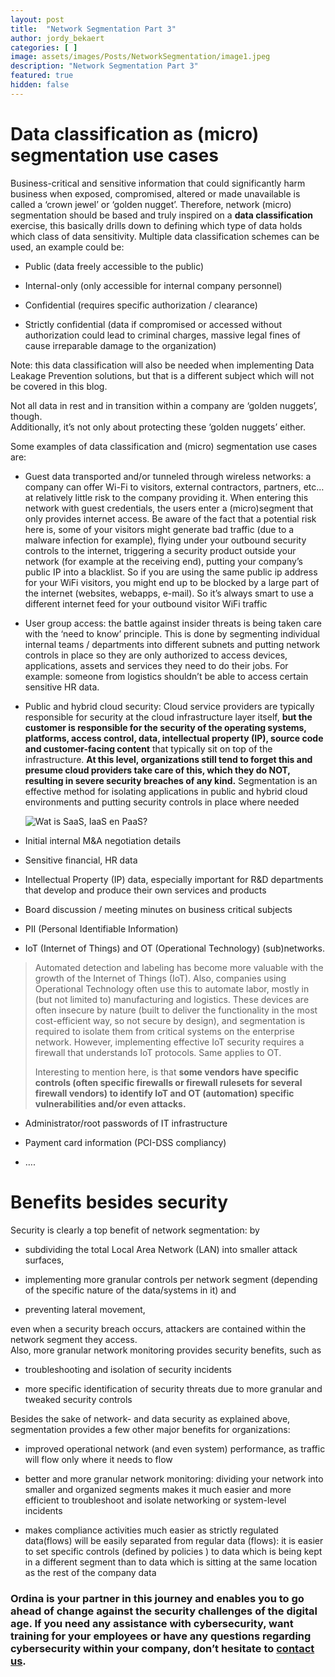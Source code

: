 ```yaml
---
layout: post
title:  "Network Segmentation Part 3"
author: jordy_bekaert
categories: [ ]
image: assets/images/Posts/NetworkSegmentation/image1.jpeg
description: "Network Segmentation Part 3"
featured: true
hidden: false
---
```


Data classification as (micro) segmentation use cases
=====================================================

Business-critical and sensitive information that could significantly harm business when exposed, compromised, altered or made unavailable is called a ‘crown jewel’ or ‘golden nugget’. Therefore, network (micro) segmentation should be based and truly inspired on a **data classification** exercise, this basically drills down to defining which type of data holds which class of data sensitivity. Multiple data classification schemes can be used, an example could be:

-   Public (data freely accessible to the public)

-   Internal-only (only accessible for internal company personnel)

-   Confidential (requires specific authorization / clearance)

-   Strictly confidential (data if compromised or accessed without authorization could lead to criminal charges, massive legal fines of cause irreparable damage to the organization)

Note: this data classification will also be needed when implementing Data Leakage Prevention solutions, but that is a different subject which will not be covered in this blog.

Not all data in rest and in transition within a company are ‘golden nuggets’, though.  
Additionally, it’s not only about protecting these ‘golden nuggets’ either.

Some examples of data classification and (micro) segmentation use cases are:

-   Guest data transported and/or tunneled through wireless networks: a company can offer Wi-Fi to visitors, external contractors, partners, etc… at relatively little risk to the company providing it. When entering this network with guest credentials, the users enter a (micro)segment that only provides internet access. Be aware of the fact that a potential risk here is, some of your visitors might generate bad traffic (due to a malware infection for example), flying under your outbound security controls to the internet, triggering a security product outside your network (for example at the receiving end), putting your company’s public IP into a blacklist. So if you are using the same public ip address for your WiFi visitors, you might end up to be blocked by a large part of the internet (websites, webapps, e-mail). So it’s always smart to use a different internet feed for your outbound visitor WiFi traffic

-   User group access: the battle against insider threats is being taken care with the ‘need to know’ principle. This is done by segmenting individual internal teams / departments into different subnets and putting network controls in place so they are only authorized to access devices, applications, assets and services they need to do their jobs. For example: someone from logistics shouldn’t be able to access certain sensitive HR data.

-   Public and hybrid cloud security: Cloud service providers are typically responsible for security at the cloud infrastructure layer itself, **but the customer is responsible for the security of the operating systems, platforms, access control, data, intellectual property (IP), source code and customer-facing content** that typically sit on top of the infrastructure. **At this level, organizations still tend to forget this and presume cloud providers take care of this, which they do NOT, resulting in severe security breaches of any kind.** Segmentation is an effective method for isolating applications in public and hybrid cloud environments and putting security controls in place where needed  
      
    <img src="media\image7.jpeg" alt="Wat is SaaS, IaaS en PaaS?" />

-   Initial internal M&A negotiation details

-   Sensitive financial, HR data

-   Intellectual Property (IP) data, especially important for R&D departments that develop and produce their own services and products

-   Board discussion / meeting minutes on business critical subjects

-   PII (Personal Identifiable Information)

-   IoT (Internet of Things) and OT (Operational Technology) (sub)networks.

> Automated detection and labeling has become more valuable with the growth of the Internet of Things (IoT). Also, companies using Operational Technology often use this to automate labor, mostly in (but not limited to) manufacturing and logistics. These devices are often insecure by nature (built to deliver the functionality in the most cost-efficient way, so not secure by design), and segmentation is required to isolate them from critical systems on the enterprise network. However, implementing effective IoT security requires a firewall that understands IoT protocols. Same applies to OT.
>
> Interesting to mention here, is that **some vendors have specific controls (often specific firewalls or firewall rulesets for several firewall vendors) to identify IoT and OT (automation) specific vulnerabilities and/or even attacks.**

-   Administrator/root passwords of IT infrastructure

-   Payment card information (PCI-DSS compliancy)

-   ….

Benefits besides security
=========================

Security is clearly a top benefit of network segmentation: by

-   subdividing the total Local Area Network (LAN) into smaller attack surfaces,

-   implementing more granular controls per network segment (depending of the specific nature of the data/systems in it) and

-   preventing lateral movement,

even when a security breach occurs, attackers are contained within the network segment they access.  
Also, more granular network monitoring provides security benefits, such as

-   troubleshooting and isolation of security incidents

-   more specific identification of security threats due to more granular and tweaked security controls

Besides the sake of network- and data security as explained above, segmentation provides a few other major benefits for organizations:

-   improved operational network (and even system) performance, as traffic will flow only where it needs to flow

-   better and more granular network monitoring: dividing your network into smaller and organized segments makes it much easier and more efficient to troubleshoot and isolate networking or system-level incidents

-   makes compliance activities much easier as strictly regulated data(flows) will be easily separated from regular data (flows): it is easier to set specific controls (defined by policies ) to data which is being kept in a different segment than to data which is sitting at the same location as the rest of the company data


### Ordina is your partner in this journey and enables you to go ahead of change against the security challenges of the digital age. If you need any assistance with cybersecurity, want training for your employees or have any questions regarding cybersecurity within your company, don’t hesitate to [contact us](https://www.ordina.be/diensten/security-and-privacy/).
